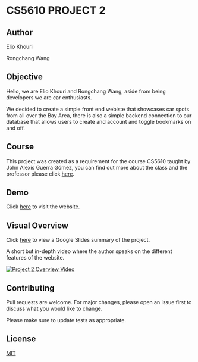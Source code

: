 # CS5610 PROJECT 2

## Author

Elio Khouri

Rongchang Wang

## Objective

Hello, we are Elio Khouri and Rongchang Wang, aside from being developers we are car enthusiasts.

We decided to create a simple front end webiste that showcases car spots from all over the Bay Area, there is also a simple backend connection to our database that allows users to create and account and toggle bookmarks on and off.

## Course

This project was created as a requirement for the course CS5610 taught by John Alexis Guerra Gómez, you can find out more about the class and the professor please click [here](https://johnguerra.co).

## Demo

Click [here]() to visit the website.

## Visual Overview

Click [here](https://docs.google.com/presentation/d/1irUpc7DkpUP05iKAfVCJ2aqsSU5S6XPoZ-qLg50W1A0/edit?usp=sharing) to view a Google Slides summary of the project.

A short but in-depth video where the author speaks on the different features of the website.

[![Project 2 Overview Video]()](https://youtu.be/eeZL2iwy0uk)

## Contributing

Pull requests are welcome. For major changes, please open an issue first to discuss what you would like to change.

Please make sure to update tests as appropriate.

## License

[MIT](https://choosealicense.com/licenses/mit/)
